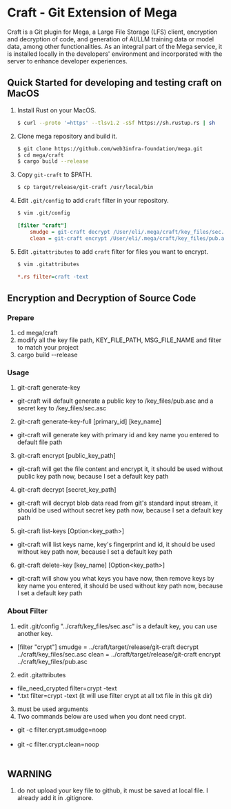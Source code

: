 # Craft - Git Extension of Mega

Craft is a Git plugin for Mega, a Large File Storage (LFS) client, encryption and decryption of code, and generation of AI/LLM training data or model data, among other functionalities. As an integral part of the Mega service, it is installed locally in the developers' environment and incorporated with the server to enhance developer experiences.

## Quick Started for developing and testing craft on MacOS

1. Install Rust on your MacOS.

   ```bash
   $ curl --proto '=https' --tlsv1.2 -sSf https://sh.rustup.rs | sh
   ```

2. Clone mega repository and build it.

   ```bash
   $ git clone https://github.com/web3infra-foundation/mega.git
   $ cd mega/craft
   $ cargo build --release
   ```

3. Copy `git-craft` to $PATH.

   ```bash
   $ cp target/release/git-craft /usr/local/bin
   ```

4. Edit `.git/config` to add `craft` filter in your repository.

   ```bash
   $ vim .git/config
   ```

   ```ini
   [filter "craft"]
       smudge = git-craft decrypt /User/eli/.mega/craft/key_files/sec.asc
       clean = git-craft encrypt /User/eli/.mega/craft/key_files/pub.asc
   ```

5. Edit `.gitattributes` to add `craft` filter for files you want to encrypt.

   ```bash
   $ vim .gitattributes
   ```

   ```ini
   *.rs filter=craft -text
   ```

## Encryption and Decryption of Source Code



### Prepare
1. cd mega/craft
2. modify all the key file path, KEY_FILE_PATH, MSG_FILE_NAME and filter to match your project
3. cargo build --release

### Usage

1. git-craft generate-key
  - git-craft will default generate a public key to /key_files/pub.asc and a secret key to /key_files/sec.asc
2. git-craft generate-key-full [primary_id] [key_name]
  - git-craft will generate key with primary id and key name you entered to default file path
3. git-craft encrypt [public_key_path]
  - git-craft will get the file content and encrypt it, it should be used without public key path now, because I set a default key path
4. git-craft decrypt [secret_key_path]
  - git-craft will decrypt blob data read from git's standard input stream, it should be used without secret key path now, because I set a default key path
5. git-craft list-keys [Option<key_path>]
  - git-craft will list keys name, key's fingerprint and id, it should be used without key path now, because I set a default key path
6. git-craft delete-key [key_name] [Option<key_path>]
  - git-craft will show you what keys you have now, then remove keys by key name you entered, it should be used without key path now, because I set a default key path      

### About Filter
  
1. edit .git/config "../craft/key_files/sec.asc" is a default key, you can use another key.
- [filter "crypt"]
	      smudge = ../craft/target/release/git-craft decrypt ../craft/key_files/sec.asc
        clean = ../craft/target/release/git-craft encrypt ../craft/key_files/pub.asc
2. edit .gitattributes
- file_need_crypted filter=crypt -text
- *.txt filter=crypt -text (it will use filter crypt at all txt file in this git dir)
3. must be used arguments
  1. Two commands below are used when you dont need crypt. 
   - git -c filter.crypt.smudge=noop <option>
   - git -c filter.crypt.clean=noop <option>

## WARNING

1. do not upload your key file to github, it must be saved at local file. I already add it in .gitignore.	
 


